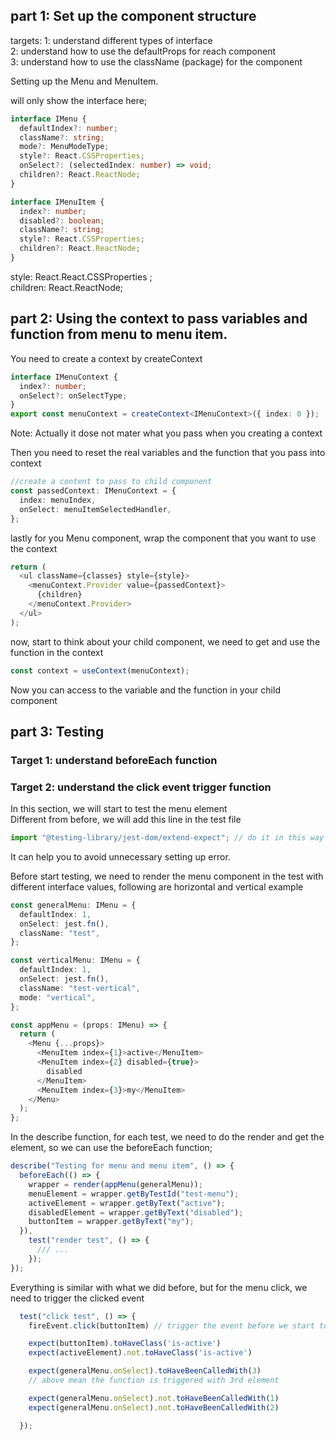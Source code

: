 ## part 1: Set up the component structure

targets:
1: understand different types of interface <br>
2: understand how to use the defaultProps for reach component <br>
3: understand how to use the className (package) for the component

Setting up the Menu and MenuItem. <br>

will only show the interface here;

```typescript
interface IMenu {
  defaultIndex?: number;
  className?: string;
  mode?: MenuModeType;
  style?: React.CSSProperties;
  onSelect?: (selectedIndex: number) => void;
  children?: React.ReactNode;
}
```

```typescript
interface IMenuItem {
  index?: number;
  disabled?: boolean;
  className?: string;
  style?: React.CSSProperties;
  children?: React.ReactNode;
}
```

style: React.React.CSSProperties ; <br>
children: React.ReactNode;

## part 2: Using the context to pass variables and function from menu to menu item.

You need to create a context by createContext

```typescript
interface IMenuContext {
  index?: number;
  onSelect?: onSelectType;
}
export const menuContext = createContext<IMenuContext>({ index: 0 });
```

Note: Actually it dose not mater what you pass when you creating a context <br>

Then you need to reset the real variables and the function that you pass into context

```typescript
//create a content to pass to child component
const passedContext: IMenuContext = {
  index: menuIndex,
  onSelect: menuItemSelectedHandler,
};
```

lastly for you Menu component, wrap the component that you want to use the context <br>

```typescript
return (
  <ul className={classes} style={style}>
    <menuContext.Provider value={passedContext}>
      {children}
    </menuContext.Provider>
  </ul>
);
```

now, start to think about your child component, we need to get and use the function in the context

```typescript
const context = useContext(menuContext);
```

Now you can access to the variable and the function in your child component

## part 3: Testing

### Target 1: understand beforeEach function

### Target 2: understand the click event trigger function

In this section, we will start to test the menu element <br>
Different from before, we will add this line in the test file

```typescript
import "@testing-library/jest-dom/extend-expect"; // do it in this way
```

It can help you to avoid unnecessary setting up error. <br>

Before start testing, we need to render the menu component in the test with different interface values, following are horizontal and vertical example 
```typescript
const generalMenu: IMenu = {
  defaultIndex: 1,
  onSelect: jest.fn(),
  className: "test",
};

const verticalMenu: IMenu = {
  defaultIndex: 1,
  onSelect: jest.fn(),
  className: "test-vertical",
  mode: "vertical",
};

const appMenu = (props: IMenu) => {
  return (
    <Menu {...props}>
      <MenuItem index={1}>active</MenuItem>
      <MenuItem index={2} disabled={true}>
        disabled
      </MenuItem>
      <MenuItem index={3}>my</MenuItem>
    </Menu>
  );
};
```

In the describe function, for each test, we need to do the render and get the element, so we can use the beforeEach function;

```typescript
describe("Testing for menu and menu item", () => {
  beforeEach(() => {
    wrapper = render(appMenu(generalMenu));
    menuElement = wrapper.getByTestId("test-menu");
    activeElement = wrapper.getByText("active");
    disabledElement = wrapper.getByText("disabled");
    buttonItem = wrapper.getByText("my");
  }),
    test("render test", () => {
      /// ...
    });
});
```

Everything is similar with what we did before, but for the menu click, we need to trigger the clicked event 
```typescript
  test("click test", () => {
    fireEvent.click(buttonItem) // trigger the event before we start tot test

    expect(buttonItem).toHaveClass('is-active')
    expect(activeElement).not.toHaveClass('is-active')

    expect(generalMenu.onSelect).toHaveBeenCalledWith(3)
    // above mean the function is triggered with 3rd element 

    expect(generalMenu.onSelect).not.toHaveBeenCalledWith(1)
    expect(generalMenu.onSelect).not.toHaveBeenCalledWith(2)

  });
```
